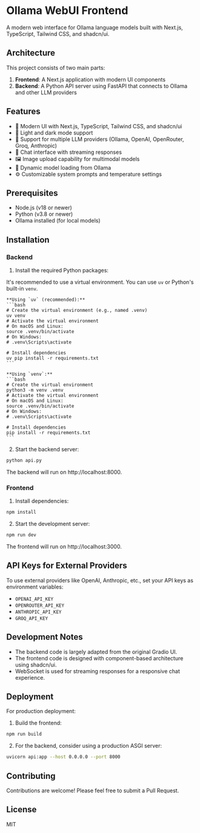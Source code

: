 # Ollama WebUI Frontend

A modern web interface for Ollama language models built with Next.js, TypeScript, Tailwind CSS, and shadcn/ui.

## Architecture

This project consists of two main parts:

1. **Frontend**: A Next.js application with modern UI components
2. **Backend**: A Python API server using FastAPI that connects to Ollama and other LLM providers

## Features

- 🌟 Modern UI with Next.js, TypeScript, Tailwind CSS, and shadcn/ui
- 🎨 Light and dark mode support
- 🤖 Support for multiple LLM providers (Ollama, OpenAI, OpenRouter, Groq, Anthropic)
- 💬 Chat interface with streaming responses
- 🖼️ Image upload capability for multimodal models
- 🔄 Dynamic model loading from Ollama
- ⚙️ Customizable system prompts and temperature settings

## Prerequisites

- Node.js (v18 or newer)
- Python (v3.8 or newer)
- Ollama installed (for local models)

## Installation

### Backend

1. Install the required Python packages:

 It's recommended to use a virtual environment. You can use `uv` or Python's built-in `venv`.

    **Using `uv` (recommended):**
    ```bash
    # Create the virtual environment (e.g., named .venv)
    uv venv
    # Activate the virtual environment
    # On macOS and Linux:
    source .venv/bin/activate
    # On Windows:
    # .venv\Scripts\activate
    
    # Install dependencies
    uv pip install -r requirements.txt
    ```

    **Using `venv`:**
    ```bash
    # Create the virtual environment
    python3 -m venv .venv
    # Activate the virtual environment
    # On macOS and Linux:
    source .venv/bin/activate
    # On Windows:
    # .venv\Scripts\activate
    
    # Install dependencies
    pip install -r requirements.txt
    ```

2. Start the backend server:

```bash
python api.py
```

The backend will run on http://localhost:8000.

### Frontend

1. Install dependencies:

```bash
npm install
```

2. Start the development server:

```bash
npm run dev
```

The frontend will run on http://localhost:3000.

## API Keys for External Providers

To use external providers like OpenAI, Anthropic, etc., set your API keys as environment variables:

- `OPENAI_API_KEY`
- `OPENROUTER_API_KEY`
- `ANTHROPIC_API_KEY`
- `GROQ_API_KEY`

## Development Notes

- The backend code is largely adapted from the original Gradio UI.
- The frontend code is designed with component-based architecture using shadcn/ui.
- WebSocket is used for streaming responses for a responsive chat experience.

## Deployment

For production deployment:

1. Build the frontend:

```bash
npm run build
```

2. For the backend, consider using a production ASGI server:

```bash
uvicorn api:app --host 0.0.0.0 --port 8000
```

## Contributing

Contributions are welcome! Please feel free to submit a Pull Request.

## License

MIT
